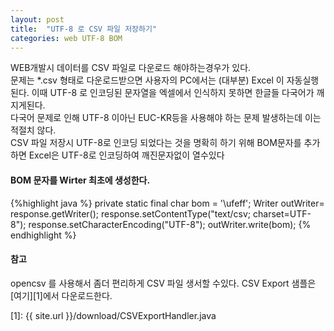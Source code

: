 ```yaml
---
layout: post
title:  "UTF-8 로 CSV 파일 저장하기"
categories: web UTF-8 BOM
---
```

WEB개발시 데이터를 CSV 파일로 다운로드 해야하는경우가 있다.  
문제는 *.csv  형태로 다운로드받으면 사용자의 PC에서는 (대부분) Excel 이 자동실행된다.  이때  UTF-8 로 인코딩된 문자열을 엑셀에서 인식하지 못하면 한글들 다국어가 깨지게된다.  
다국어 문제로 인해 UTF-8 이아닌 EUC-KR등을 사용해야 하는 문제 발생하는데 이는 적절치 않다.  
CSV 파일 저장시 UTF-8로 인코딩 되었다는 것을 명확히 하기 위해  BOM문자를 추가하면 Excel은  UTF-8로 인코딩하여 깨진문자없이 열수있다


####  BOM 문자를 Wirter 최초에  생성한다.
{%highlight java %}
private static final char bom = '\ufeff'; 
Writer outWriter= response.getWriter();
response.setContentType("text/csv; charset=UTF-8");
response.setCharacterEncoding("UTF-8");
outWriter.write(bom);
{% endhighlight %}

#### 참고
 opencsv 를 사용해서 좀더 편리하게 CSV 파일 생서할 수있다. CSV Export  샘플은 [여기][1]에서 다운로드한다.

[1]: {{ site.url }}/download/CSVExportHandler.java
